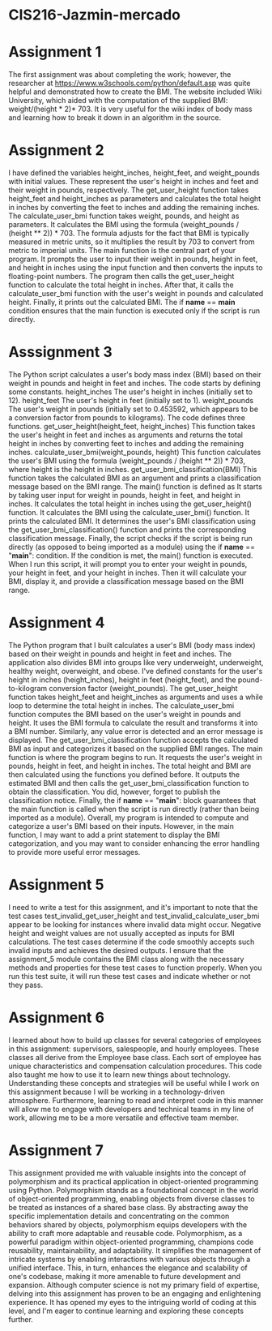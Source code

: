 # CIS216-Jazmin-mercado

# Assignment 1
The first assignment was about completing the work; however, the researcher at https://www.w3schools.com/python/default.asp was quite helpful and demonstrated how to create the BMI. The website included Wiki University, which aided with the computation of the supplied BMI: weight/(height * 2)* 703. It is very useful for the wiki index of body mass and learning how to break it down in an algorithm in the source.

# Assignment 2
I have defined the variables height_inches, height_feet, and weight_pounds with initial values. These represent the user's height in inches and feet and their weight in pounds, respectively. The get_user_height function takes height_feet and height_inches as parameters and calculates the total height in inches by converting the feet to inches and adding the remaining inches. The calculate_user_bmi function takes weight, pounds, and height as parameters. It calculates the BMI using the formula (weight_pounds / (height ** 2)) * 703. The formula adjusts for the fact that BMI is typically measured in metric units, so it multiplies the result by 703 to convert from metric to imperial units. The main function is the central part of your program. It prompts the user to input their weight in pounds, height in feet, and height in inches using the input function and then converts the inputs to floating-point numbers. The program then calls the get_user_height function to calculate the total height in inches. After that, it calls the calculate_user_bmi function with the user's weight in pounds and calculated height. Finally, it prints out the calculated BMI. The if __name__ == __main__ condition ensures that the main function is executed only if the script is run directly.

# Asssignment 3
The Python script calculates a user's body mass index (BMI) based on their weight in pounds and height in feet and inches. The code starts by defining some constants. height_inches The user's height in inches (initially set to 12). height_feet The user's height in feet (initially set to 1). weight_pounds The user's weight in pounds (initially set to 0.453592, which appears to be a conversion factor from pounds to kilograms). The code defines three functions. get_user_height(height_feet, height_inches) This function takes the user's height in feet and inches as arguments and returns the total height in inches by converting feet to inches and adding the remaining inches. calculate_user_bmi(weight_pounds, height) This function calculates the user's BMI using the formula (weight_pounds / (height ** 2)) * 703, where height is the height in inches. get_user_bmi_classification(BMI) This function takes the calculated BMI as an argument and prints a classification message based on the BMI range. The main() function is defined as It starts by taking user input for weight in pounds, height in feet, and height in inches. It calculates the total height in inches using the get_user_height() function. It calculates the BMI using the calculate_user_bmi() function. It prints the calculated BMI. It determines the user's BMI classification using the get_user_bmi_classification() function and prints the corresponding classification message. Finally, the script checks if the script is being run directly (as opposed to being imported as a module) using the if __name__ == "__main__": condition. If the condition is met, the main() function is executed. When I run this script, it will prompt you to enter your weight in pounds, your height in feet, and your height in inches. Then it will calculate your BMI, display it, and provide a classification message based on the BMI range.

# Assignment 4
The Python program that I built calculates a user's BMI (body mass index) based on their weight in pounds and height in feet and inches. The application also divides BMI into groups like very underweight, underweight, healthy weight, overweight, and obese. I've defined constants for the user's height in inches (height_inches), height in feet (height_feet), and the pound-to-kilogram conversion factor (weight_pounds). The get_user_height function takes height_feet and height_inches as arguments and uses a while loop to determine the total height in inches. The calculate_user_bmi function computes the BMI based on the user's weight in pounds and height. It uses the BMI formula to calculate the result and transforms it into a BMI number. Similarly, any value error is detected and an error message is displayed. The get_user_bmi_classification function accepts the calculated BMI as input and categorizes it based on the supplied BMI ranges. The main function is where the program begins to run. It requests the user's weight in pounds, height in feet, and height in inches. The total height and BMI are then calculated using the functions you defined before.  It outputs the estimated BMI and then calls the get_user_bmi_classification function to obtain the classification. You did, however, forget to publish the classification notice. Finally, the if __name__ == "__main__": block guarantees that the main function is called when the script is run directly (rather than being imported as a module). Overall, my program is intended to compute and categorize a user's BMI based on their inputs. However, in the main function, I may want to add a print statement to display the BMI categorization, and you may want to consider enhancing the error handling to provide more useful error messages.

# Assignment 5
I need to write a test for this assignment, and it's important to note that the test cases test_invalid_get_user_height and test_invalid_calculate_user_bmi appear to be looking for instances where invalid data might occur. Negative height and weight values are not usually accepted as inputs for BMI calculations. The test cases determine if the code smoothly accepts such invalid inputs and achieves the desired outputs. I ensure that the assignment_5 module contains the BMI class along with the necessary methods and properties for these test cases to function properly. When you run this test suite, it will run these test cases and indicate whether or not they pass.

# Assignment 6
I learned about how to build up classes for several categories of employees in this assignment: supervisors, salespeople, and hourly employees. These classes all derive from the Employee base class. Each sort of employee has unique characteristics and compensation calculation procedures. This code also taught me how to use it to learn new things about technology. Understanding these concepts and strategies will be useful while I work on this assignment because I will be working in a technology-driven atmosphere. Furthermore, learning to read and interpret code in this manner will allow me to engage with developers and technical teams in my line of work, allowing me to be a more versatile and effective team member.

# Assignment 7 
This assignment provided me with valuable insights into the concept of polymorphism and its practical application in object-oriented programming using Python. Polymorphism stands as a foundational concept in the world of object-oriented programming, enabling objects from diverse classes to be treated as instances of a shared base class. By abstracting away the specific implementation details and concentrating on the common behaviors shared by objects, polymorphism equips developers with the ability to craft more adaptable and reusable code. Polymorphism, as a powerful paradigm within object-oriented programming, champions code reusability, maintainability, and adaptability. It simplifies the management of intricate systems by enabling interactions with various objects through a unified interface. This, in turn, enhances the elegance and scalability of one's codebase, making it more amenable to future development and expansion. Although computer science is not my primary field of expertise, delving into this assignment has proven to be an engaging and enlightening experience. It has opened my eyes to the intriguing world of coding at this level, and I'm eager to continue learning and exploring these concepts further.
